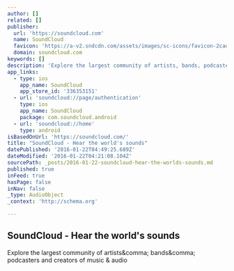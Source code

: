 ```yaml
---
author: []
related: []
publisher:
  url: 'https://soundcloud.com'
  name: SoundCloud
  favicon: 'https://a-v2.sndcdn.com/assets/images/sc-icons/favicon-2cadd14b.ico'
  domain: soundcloud.com
keywords: []
description: 'Explore the largest community of artists, bands, podcasters and creators of music & audio'
app_links:
  - type: ios
    app_name: SoundCloud
    app_store_id: '336353151'
  - url: 'soundcloud://page/authentication'
    type: ios
    app_name: SoundCloud
    package: com.soundcloud.android
  - url: 'soundcloud://home'
    type: android
isBasedOnUrl: 'https://soundcloud.com/'
title: "SoundCloud - Hear the world's sounds"
datePublished: '2016-01-22T04:49:25.689Z'
dateModified: '2016-01-22T04:21:08.104Z'
sourcePath: _posts/2016-01-22-soundcloud-hear-the-worlds-sounds.md
published: true
inFeed: true
hasPage: false
inNav: false
_type: AudioObject
_context: 'http://schema.org'

---
```

<article style=""><h1>SoundCloud - Hear the world's sounds</h1><p>Explore the largest community of artists&amp;comma; bands&amp;comma; podcasters and creators of music &amp; audio</p></article>